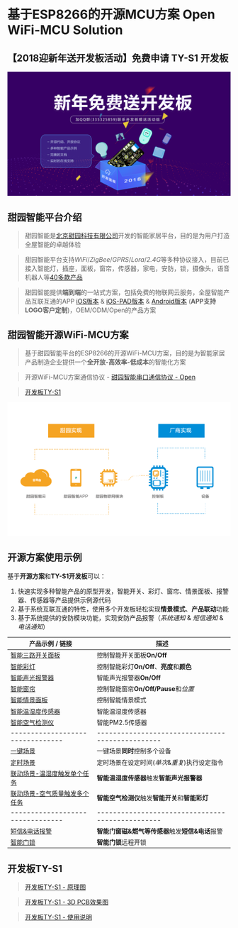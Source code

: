 # 基于ESP8266的开源MCU方案 Open WiFi-MCU Solution

## 【2018迎新年送开发板活动】免费申请 TY-S1 开发板

![2018迎新年送开发板活动](doc/image/board_ad_2018.png)

## 甜园智能平台介绍

> 甜园智能是[北京甜园科技有限公司](http://www.tianyuantechnology.com)开发的智能家居平台，目的是为用户打造全屋智能的卓越体验

> 甜园智能平台支持*WiFi*/*ZigBee*/*GPRS*/*Lora*/*2.4G*等多种协议接入，目前已接入智能灯，插座，面板，窗帘，传感器，家电，安防，锁，摄像头，语音机器人等[40多款产品](http://www.tianyuantechnology.com/product/security.html)

> 甜园智能提供**端到端**的一站式方案，包括免费的物联网云服务，全屋智能产品互联互通的APP [iOS版本](https://itunes.apple.com/cn/app/tian-yuan-zhi-neng/id1076168513?mt=8) & [iOS-PAD版本](https://itunes.apple.com/cn/app/%E7%94%9C%E5%9B%AD%E6%99%BA%E8%83%BDhd/id1315566055?mt=8) & [Android版本](http://a.app.qq.com/o/simple.jsp?pkgname=com.rhxtune.smarthome_app) (**APP支持LOGO客户定制**)，OEM/ODM/Open的产品方案

## 甜园智能开源WiFi-MCU方案

> 基于甜园智能平台的ESP8266的开源WiFi-MCU方案，目的是为智能家居产品制造企业提供一个**全开放-高效率-低成本**的智能化方案

> 开源WiFi-MCU方案通信协议 - [甜园智能串口通信协议 - Open](http://wifi-open.docs.t2.5itianyuan.com/HUADI_PLT002_WR02/_book/index.html)

> [开发板TY-S1](#开发板ty-s1)

![甜园智能开源WiFi-MCU方案](doc/image/WiFi_MCU_solution.png)

## 开源方案使用示例

基于**开源方案**和**TY-S1开发板**可以：

1. 快速实现多种智能产品的原型开发，智能开关、彩灯、窗帘、情景面板、报警器、传感器等产品提供示例源代码
2. 基于系统互联互通的特性，使用多个开发板轻松实现**情景模式**、**产品联动**功能
3. 基于系统提供的安防模块功能，实现安防产品报警（*系统通知* & *短信通知* & *电话通知*）

| 产品示例 / 链接                                            | 描述                                                  |
|------------------------------------------------------------|-------------------------------------------------------|
| [智能三路开关面板](doc/smart_switch_demo.md)               | 控制智能开关面板**On/Off**                            |
| [智能彩灯](doc/smart_color_lamp_demo.md)                   | 控制智能彩灯**On/Off**、**亮度**和**颜色**            |
| [智能声光报警器](doc/smart_alarm_demo.md)                  | 智能声光报警器**On/Off**                              |
| [智能窗帘](doc/smart_three_state_switch_demo.md)           | 控制智能窗帘**On/Off/Pause**和*位置*                  |
| [智能情景面板](doc/smart_scene_panel_demo.md)              | 控制智能情景模式                                      |
| [智能温湿度传感器](doc/smart_dht12_sensor_demo.md)         | 智能温湿度传感器                                      |
| [智能空气检测仪](doc/smart_air_quality_detector_demo.md)   | 智能PM2.5传感器                                       |
| --------------------------------                           | ------------------------------------------------      |
| [一键场景](doc/one_key_scene.md)                                                     | 一键场景**同时**控制多个设备                          |
| [定时场景](doc/timing_scene.md)                                                      | 定时场景在设定时间(*单次*&*重复*)执行设定指令         |
| [联动场景-温湿度触发单个任务](doc/linkage_sence_dht12_alarm.md)                      | **智能温湿度传感器**触发**智能声光报警器**            |
| [联动场景-空气质量触发多个任务](doc/linkage_sence_air-quality-detector_switch.md)    | **智能空气检测仪**触发**智能开关**和**智能彩灯**      |
| --------------------------------                           | ------------------------------------------------      |
| [短信&电话报警](#)                                         | **智能门窗磁&燃气等传感器**触发**短信&电话**报警      |
| [智能门锁](#)                                              | **智能门锁**远程开锁                                  |

## 开发板TY-S1

> [开发板TY-S1 - 原理图](doc/WifiDevelopBoard_SchematicV1_2.pdf)

> [开发板TY-S1 - 3D PCB效果图](doc/WIFI_DB_PCB.pdf)

> [开发板TY-S1 - 使用说明](doc/TY_S1_spec.md)
